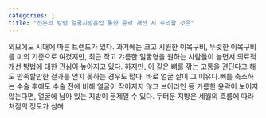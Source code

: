```yaml
---
categories: j
title: "전문의 칼럼 얼굴지방흡입 통한 윤곽 개선 시 주의할 것은"
---
```

외모에도 시대에 따른 트렌드가 있다. 과거에는 크고 시원한 이목구비, 뚜렷한 이목구비를 미의 기준으로 여겼지만, 최근 작고 갸름한 얼굴형을 원하는 사람들이 늘면서 의료적 개선 방법에 대한 관심이 높아지고 있다. 하지만, 이 같은 뼈를 깎는 고통을 견딘다고 해도 만족할만한 결과를 얻지 못하는 경우도 많다. 바로 얼굴 살이 그 이유다.뼈를 축소하는 수술 후에도 수술 전에 비해 얼굴이 작아지지 않고 브이라인 등 가름한 윤곽이 보이지 않는다면, 얼굴에 남아 있는 지방이 문제일 수 있다. 두터운 지방은 세월의 흐름에 따라 처짐의 정도가 심해